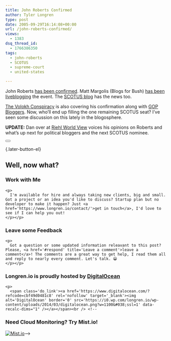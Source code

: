 ```yaml
---
title: John Roberts Confirmed
author: Tyler Longren
type: post
date: 2005-09-29T16:14:08+00:00
url: /john-roberts-confirmed/
views:
  - 1383
dsq_thread_id:
  - 1766386350
tags:
  - john-roberts
  - SCOTUS
  - supreme-court
  - united-states

---
```

John Roberts [has been confirmed][1]. Matt Margolis (Blogs for Bush) [has been liveblogging][2] the event. The [SCOTUS blog][3] has the news too.

[The Volokh Conspiracy][4] is also covering his confirmation along with [GOP Bloggers][5]. Now, who&#8217;ll end up filling the one remaining SCOTUS seat? I&#8217;ve seen some discussion on this lately in the blogosphere.

**UPDATE:** Dan over at [Riehl World View][6] voices his opinions on Roberts and what&#8217;s up next for political bloggers and the next SCOTUS nominee. 

<div class="wpulike wpulike-default " >
  <div class="wp_ulike_general_class wp_ulike_is_not_liked">
    <button type="button"
					aria-label="Like Button"
					data-ulike-id="2028"
					data-ulike-nonce="b914dc9bb6"
					data-ulike-type="likeThis"
					data-ulike-template="wpulike-default"
					data-ulike-display-likers="0"
					data-ulike-disable-pophover="0"
					class="wp_ulike_btn wp_ulike_put_image wp_likethis_2028"></button><span class="count-box"></span>
  </div>
</div>

[][7]{.later-button-el}

<div class='what-next'>
  <h2>
    Well, now what?
  </h2>
  
  <div class='hire'>
    <h3>
      Work with Me
    </h3>
    
    <p>
      I'm available for hire and always taking new clients, big and small. Got a project or an idea you'd like to discuss? Startup plan but no developer to make it happen? Just <a href='https://www.longren.io/contact/'>get in touch</a>, I'd love to see if I can help you out!
    </p></p>
  </div>
  
  <div class='hire'>
    <h3>
      Leave some Feedback
    </h3>
    
    <p>
      Got a question or some updated information releavant to this post? Please, <a href='#respond' title='Leave a comment'>leave a comment</a>! The comments are a great way to get help, I read them all and reply to nearly every comment. Let's talk. 😀
    </p></p>
  </div>
  
  <div class='now-what-bottom-ad'>
    <h3>
      Longren.io is proudly hosted by <a href='https://www.digitalocean.com/?refcode=cbf49d0481c8'>DigitalOcean</a>
    </h3>
    
    <p>
      <span class='do_link'><a href='https://www.digitalocean.com/?refcode=cbf49d0481c8' rel='nofollow' target='_blank'><img alt='DigitalOcean' border='0' src='https://i0.wp.com/longren.io/wp-content/uploads/2014/03/digitalocean.png?w=1100&#038;ssl=1' data-recalc-dims="1" /></a></span><br /> <!--

<h3>Need Cloud Monitoring? Try Mist.io!</h3>

<span class='do_link'><a href='http://mist.io/?ref=tyler' rel='nofollow' target='_blank'><img alt='Mist.io' border='0' src='https://i0.wp.com/longren.io/wp-content/uploads/2014/04/mistio.jpg?w=1100&#038;ssl=1' data-recalc-dims="1"></a></span>--></div> </div>

 [1]: http://news.yahoo.com/news?tmpl=story&u=/ap/20050929/ap_on_go_su_co/roberts_42
 [2]: http://www.blogsforbush.com/mt/archives/005624.html
 [3]: http://www.scotusblog.com/movabletype/archives/2005/09/its_official_1.html
 [4]: http://www.volokh.com/archives/archive_2005_09_25-2005_10_01.shtml#1128008608
 [5]: http://www.gopbloggers.org/mt/archives/002176.html
 [6]: http://www.riehlworldview.com/carnivorous_conservative/2005/09/roberts_glides_.html
 [7]: #